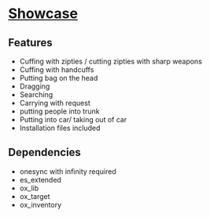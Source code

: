 
# [Showcase](https://streamable.com/zzhd1a)
## Features
* Cuffing with zipties / cutting zipties with sharp weapons
* Cuffing with handcuffs
* Putting bag on the head
* Dragging
* Searching
* Carrying with request
* putting people into trunk
* Putting into car/ taking out of car
* Installation files included
## Dependencies
* onesync with infinity required
* es_extended
* ox_lib
* ox_target
* ox_inventory